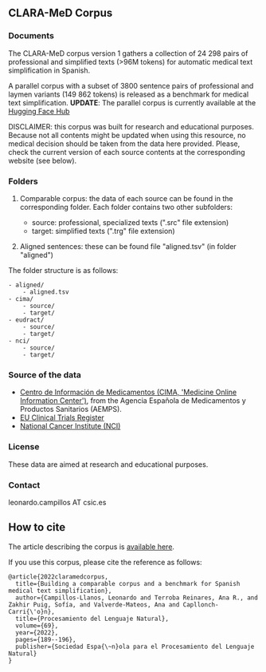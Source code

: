 ## CLARA-MeD Corpus


### Documents

The CLARA-MeD corpus version 1 gathers a collection of 24 298 pairs of professional and simplified texts (>96M tokens) for automatic medical text simplification in Spanish.

A parallel corpus with a subset of 3800 sentence pairs of professional and laymen variants (149 862 tokens) is released as a benchmark for medical text simplification. **UPDATE**: The parallel corpus is currently available at the [Hugging Face Hub](https://huggingface.co/datasets/lcampillos/CLARA-MeD) 

DISCLAIMER: this corpus was built for research and educational purposes. Because not all contents might be updated when using this resource, no medical decision should be taken from the data here provided. Please, check the current version of each source contents at the corresponding website (see below).


### Folders

1) Comparable corpus: the data of each source can be found in the corresponding folder. Each folder contains two other subfolders:

    - source: professional, specialized texts (".src" file extension)
    - target: simplified texts (".trg" file extension)

2) Aligned sentences: these can be found file "aligned.tsv" (in folder "aligned")

The folder structure is as follows:

    - aligned/
        - aligned.tsv
    - cima/
        - source/
        - target/
    - eudract/
        - source/
        - target/
    - nci/
        - source/
        - target/


### Source of the data

- [Centro de Información de Medicamentos (CIMA, 'Medicine Online Information Center')](https://cima.aemps.es), from the Agencia Española de Medicamentos y Productos Sanitarios (AEMPS). 
- [EU Clinical Trials Register](https://www.clinicaltrialsregister.eu)
- [National Cancer Institute (NCI)](https://www.cancer.gov)

### License

These data are aimed at research and educational purposes. 


### Contact

leonardo.campillos AT csic.es


## How to cite

The article describing the corpus is [available here](http://journal.sepln.org/sepln/ojs/ojs/index.php/pln/article/view/6439).

If you use this corpus, please cite the reference as follows:

```
@article{2022claramedcorpus,
  title={Building a comparable corpus and a benchmark for Spanish medical text simplification},
  author={Campillos-Llanos, Leonardo and Terroba Reinares, Ana R., and Zakhir Puig, Sofía, and Valverde-Mateos, Ana and Capllonch-Carri{\'o}n},
  title={Procesamiento del Lenguaje Natural},
  volume={69},
  year={2022},
  pages={189--196},
  publisher={Sociedad Espa{\~n}ola para el Procesamiento del Lenguaje Natural}
}
```
